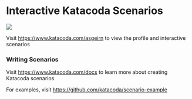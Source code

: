# Interactive Katacoda Scenarios

[![](http://shields.katacoda.com/katacoda/asgeirn/count.svg)](https://www.katacoda.com/asgeirn "Get your profile on Katacoda.com")

Visit https://www.katacoda.com/asgeirn to view the profile and interactive scenarios

### Writing Scenarios
Visit https://www.katacoda.com/docs to learn more about creating Katacoda scenarios

For examples, visit https://github.com/katacoda/scenario-example
